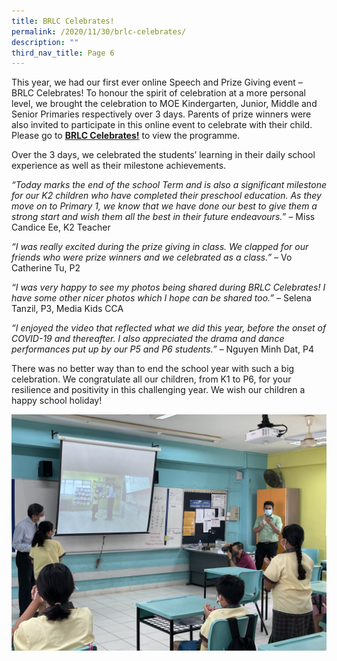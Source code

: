 ```yaml
---
title: BRLC Celebrates!
permalink: /2020/11/30/brlc-celebrates/
description: ""
third_nav_title: Page 6
---
```

<p>This year, we had our first ever online Speech and Prize Giving event &ndash; BRLC Celebrates! To honour the spirit of celebration at a more personal level, we brought the celebration to MOE Kindergarten, Junior, Middle and Senior Primaries respectively over 3 days. Parents of prize winners were also invited to participate in this online event to celebrate with their child. Please go to&nbsp;<strong><a href="/brlc-celebrates/">BRLC Celebrates!</a></strong>&nbsp;to view the programme.</p>
<p>Over the 3 days, we celebrated the students&rsquo; learning in their daily school experience as well as their milestone achievements.</p>
<p><em>&ldquo;Today marks the end of the school Term and is also a significant milestone for our K2 children who have completed their preschool education. As they move on to Primary 1, we know that we have done our best to give them a strong start and wish them all the best in their future endeavours.</em>&rdquo; &ndash; Miss Candice Ee, K2 Teacher</p>
<p><em>&ldquo;I was really excited during the prize giving in class. We clapped for our friends who were prize winners and we celebrated as a class.&rdquo; &ndash;&nbsp;</em>Vo Catherine Tu, P2</p>
<p><em>&ldquo;I was very happy to see my photos being shared during BRLC Celebrates! I have some other nicer photos which I hope can be shared too.&rdquo;</em>&nbsp;&ndash; Selena Tanzil, P3, Media Kids CCA</p>
<p><em>&ldquo;I enjoyed the video that reflected what we did this year, before the onset of COVID-19 and thereafter. I also appreciated the drama and dance performances put up by our P5 and P6 students.&rdquo; &ndash;&nbsp;</em>Nguyen Minh Dat, P4</p>
<p>There was no better way than to end the school year with such a big celebration. We congratulate all our children, from K1 to P6, for your resilience and positivity in this challenging year. We wish our children a happy school holiday!</p>
<img src="/images/IMG_2242-1024x768.jpg">
